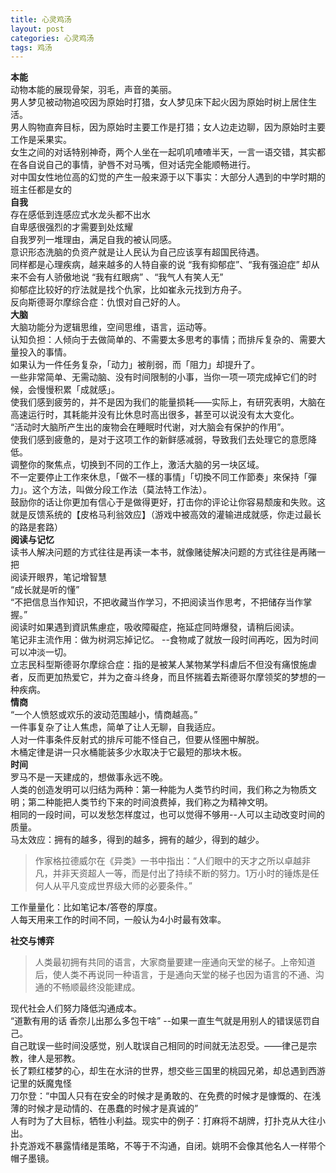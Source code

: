 ```yaml
---
title: 心灵鸡汤
layout: post
categories: 心灵鸡汤
tags: 鸡汤
---
```

**本能**    
动物本能的展现骨架，羽毛，声音的美丽。  
男人梦见被动物追咬因为原始时打猎，女人梦见床下起火因为原始时树上居住生活。  
男人购物直奔目标，因为原始时主要工作是打猎；女人边走边聊，因为原始时主要工作是采果实。  
女生之间的对话特别神奇，两个人坐在一起叽叽喳喳半天，一言一语交错，其实都在各自说自己的事情，驴唇不对马嘴，但对话完全能顺畅进行。  
对中国女性地位高的幻觉的产生一般来源于以下事实：大部分人遇到的中学时期的班主任都是女的  
**自我**   
存在感低到连感应式水龙头都不出水    
自卑感很强烈的才需要到处炫耀  
自我罗列一堆理由，满足自我的被认同感。  
意识形态洗脑的负资产就是让人民认为自己应该享有超国民待遇。  
同样都是心理疾病，越来越多的人特自豪的说 “我有抑郁症”、“我有强迫症” 却从来不会有人骄傲地说 “我有红眼病” 、“我气人有笑人无”      
抑郁症比较好的疗法就是找个仇家，比如崔永元找到方舟子。  
反向斯德哥尔摩综合症：仇恨对自己好的人。  
**大脑**  
大脑功能分为逻辑思维，空间思维，语言，运动等。  
认知负担：人倾向于去做简单的、不需要太多思考的事情；而排斥复杂的、需要大量投入的事情。  
如果认为一件任务复杂，「动力」被削弱，而「阻力」却提升了。  
一些非常简单、无需动脑、没有时间限制的小事，当你一项一项完成掉它们的时候，会慢慢积累「成就感」。  
使我们感到疲劳的，并不是因为我们的能量损耗——实际上，有研究表明，大脑在高速运行时，其耗能并没有比休息时高出很多，甚至可以说没有太大变化。  
“活动时大脑所产生出的废物会在睡眠时代谢，对大脑会有保护的作用”。  
使我们感到疲惫的，是对于这项工作的新鲜感减弱，导致我们去处理它的意愿降低。  
调整你的聚焦点，切换到不同的工作上，激活大脑的另一块区域。  
不一定要停止工作來休息，「做不一樣的事情」「切換不同工作節奏」來保持「彈力」。这个方法，叫做分段工作法（莫法特工作法）。  
鼓励你的话让你更加有信心于是做得更好，打击你的评论让你容易颓废和失败。这就是反馈系统的【皮格马利翁效应】（游戏中被高效的灌输进成就感，你走过最长的路是套路）  
**阅读与记忆**  
读书人解决问题的方式往往是再读一本书，就像赌徒解决问题的方式往往是再赌一把  
阅读开眼界，笔记增智慧  
“成长就是听的懂”  
“不把信息当作知识，不把收藏当作学习，不把阅读当作思考，不把储存当作掌握。”  
阅读时如果遇到資訊焦慮症，吸收障礙症，拖延症同時爆發，请稍后阅读。  
笔记非主流作用：做为树洞忘掉记忆。 --食物咸了就放一段时间再吃，因为时间可以冲淡一切。  
立志民科型斯德哥尔摩综合症：指的是被某人某物某学科虐后不但没有痛恨施虐者，反而更加热爱它，并为之奋斗终身，而且怀揣着去斯德哥尔摩领奖的梦想的一种疾病。   
**情商**  
“一个人愤怒或欢乐的波动范围越小，情商越高。”  
一件事复杂了让人焦虑，简单了让人无聊，自我适应。  
人对一件事条件反射式的排斥可能不怪自己，但要从怪圈中解脱。  
木桶定律是讲一只水桶能装多少水取决于它最短的那块木板。  
**时间**  
罗马不是一天建成的，想做事永远不晚。  
人类的创造发明可以归结为两种：第一种能为人类节约时间，我们称之为物质文明；第二种能把人类节约下来的时间浪费掉，我们称之为精神文明。  
相同的一段时间，可以发愁怎样度过，也可以觉得不够用--人可以主动改变时间的质量。  
马太效应：拥有的越多，得到的越多，拥有的越少，得到的越少。  
> 作家格拉德威尔在《异类》一书中指出：“人们眼中的天才之所以卓越非凡，并非天资超人一等，而是付出了持续不断的努力。1万小时的锤炼是任何人从平凡变成世界级大师的必要条件。”   
  
工作量量化：比如笔记本/答卷的厚度。  
人每天用来工作的时间不同，一般认为4小时最有效率。  

**社交与博弈**  
> 人类最初拥有共同的语言，大家商量要建一座通向天堂的梯子。上帝知道后，使人类不再说同一种语言，于是通向天堂的梯子也因为语言的不通、沟通的不畅顺最终没能建成。  
  
现代社会人们努力降低沟通成本。  
“道歉有用的话 香奈儿出那么多包干啥” --如果一直生气就是用别人的错误惩罚自己。  
自己耽误一些时间没感觉，别人耽误自己相同的时间就无法忍受。——律己是宗教，律人是邪教。    
长了颗红楼梦的心，却生在水浒的世界，想交些三国里的桃园兄弟，却总遇到西游记里的妖魔鬼怪  
刀尔登：“中国人只有在安全的时候才是勇敢的、在免费的时候才是慷慨的、在浅薄的时候才是动情的、在愚蠢的时候才是真诚的”  
人有时为了大目标，牺牲小利益。现实中的例子：打麻将不胡牌，打扑克从大往小出。   
扑克游戏不暴露情绪是策略，不等于不沟通，自闭。姚明不会像其他名人一样带个帽子墨镜。